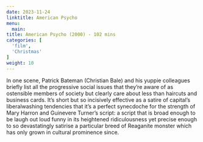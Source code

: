 ```yaml
---
date: 2023-11-24
linktitle: American Psycho
menu:
  main:
title: American Psycho (2000) - 102 mins
categories: [
  'film',
  'Christmas'
]
weight: 10
---
```


In one scene, Patrick Bateman (Christian Bale) and his yuppie colleagues briefly list all the progressive social issues that they’re aware of as ostensible members of society but clearly care about less than haircuts and business cards. It’s short but so incisively effective as a satire of capital’s liberalwashing tendencies that it’s a perfect synecdoche for the strength of Mary Harron and Guinevere Turner’s script: a script that is broad enough to be laugh out loud funny in its heightened ridiculousness yet precise enough to so devastatingly satirise a particular breed of Reaganite monster which has only grown in cultural prominence since.

